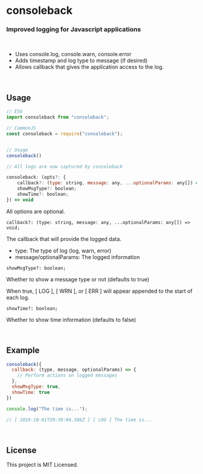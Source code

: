 # consoleback

### **Improved logging for Javascript applications**

<a id="/features"></a>&nbsp;

- Uses console.log, console.warn, console.error
- Adds timestamp and log type to message (if desired)
- Allows callback that gives the application access to the log.

<a id="/usage"></a>&nbsp;

## Usage

```javascript
// ES6
import consoleback from "consoleback";

// CommonJS
const consoleback = require("consoleback");


// Usage
consoleback()

// All logs are now captured by consoleback

consoleback: (opts?: {
    callback?: (type: string, message: any, ...optionalParams: any[]) => void;
    showMsgType?: boolean;
    showTime?: boolean;
}) => void

```
All options are optional.

`callback?: (type: string, message: any, ...optionalParams: any[]) => void;`

The callback that will provide the logged data.
- type: The type of log (log, warn, error)
- message/optionalParams: The logged information

`showMsgType?: boolean;`

Whether to show a message type or not (defaults to true)

When true, [ LOG ], [ WRN ], or [ ERR ] will appear appended to the start of each log.

`showTime?: boolean;`

Whether to show time information (defaults to false)

<a id="/examples"></a>&nbsp;

## Example

```javascript
consoleback({
  callback: (type, message, optionalParams) => {
    // Perform actions on logged messages
  },
  showMsgType: true,
  showTime: true
})

console.log("The time is...");

// [ 2019-10-01T20:38:04.586Z ] [ LOG ] The time is...

```

<a id="/license"></a>&nbsp;

## License

This project is MIT Licensed.
